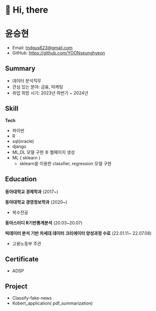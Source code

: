 # 👋 Hi, there
# 윤승현
- Email: tndgus623@gmail.com
- GitHub: https://github.com/YOONseunghyeon


## Summary
- 데이터 분석직무 
- 관심 있는 분야: 금융, 마케팅
- 취업 희망 시기: 2023년 하반기 ~ 2024년 

## Skill
**Tech** 
 - 파이썬 
 - R 
 - sql(oracle) 
 - django 
  - ML,DL 모델 구현 후 웹페이지 생성
 - ML ( sklearn )
   - sklearn을 이용한 classfier, regression 모델 구현
## Education

**동아대학교 경제학과** (2017~) 

**동아대학교 경영정보학과** (2020~)
- 복수전공

**동아스터디 R기반통계분석** (20.03~20.07)

**빅데이터 분석 기반 차세대 데이터 크리에이터 양성과정 수료** (22.01.11~ 22.07.08)
- 고용노동부 주관

## Certificate
- ADSP

## Project
- Classify-fake-news
- Kobert_application( pdf_summarization)

